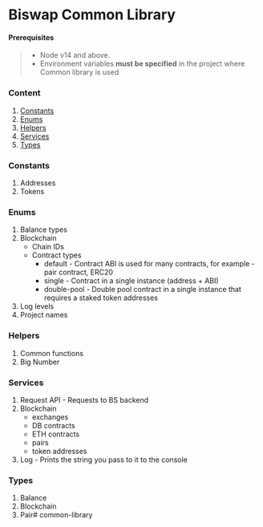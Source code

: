 # Biswap Common Library

#### Prerequisites
> - Node v14 and above.
> - Environment variables **must be specified** in the project where Common library is used

### Content
1. [Constants](#constants)
2. [Enums](#enums)
3. [Helpers](#helpers)
4. [Services](#services)
5. [Types](#types)

### Constants
1. Addresses
2. Tokens

### Enums
1. Balance types
2. Blockchain
   - Chain IDs
   - Contract types
     - default - Contract ABI is used for many contracts, for example - pair contract, ERC20
     - single - Contract in a single instance (address + ABI)
     - double-pool - Double pool contract in a single instance that requires a staked token addresses
3. Log levels
4. Project names

### Helpers
1. Common functions
2. Big Number

### Services
1. Request API - Requests to BS backend
2. Blockchain
   - exchanges
   - DB contracts
   - ETH contracts
   - pairs
   - token addresses
3. Log - Prints the string you pass to it to the console

### Types
1. Balance
2. Blockchain
3. Pair# common-library
